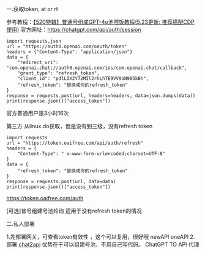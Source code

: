一.获取token, at or rt 

参考教程：[【520特辑】普通号组成GPT-4o池喂饭教程(5.23更新: 推荐搭配CDP使用)](https://linux.do/t/topic/94398)
官方网址：https://chatgpt.com/api/auth/session
```
import requests,json
url = "https://auth0.openai.com/oauth/token"
headers = {"Content-Type": "application/json"}
data = {
    "redirect_uri": "com.openai.chat://auth0.openai.com/ios/com.openai.chat/callback",
    "grant_type": "refresh_token",
    "client_id": "pdlLIX2Y72MIl2rhLhTE9VV9bN905kBh",
    "refresh_token": "替换成你的refresh_token"
}
response = requests.post(url, headers=headers, data=json.dumps(data))
print(response.json()["access_token"])
```
官方普通用户是3小时16次


第三方
从linux.do获取，但是没有到三级，没有refresh token
```
import requests
url = "https://token.oaifree.com/api/auth/refresh"
headers = {
    "Content-Type": " x-www-form-urlencoded;charset=UTF-8"
}
data = {
    "refresh_token": "替换成你的refresh_token"
}
response = requests.post(url, data=data)
print(response.json()["access_token"])
```
https://token.oaifree.com/auth

[可选]普号组建号池轮询
适用于没有refresh token的情况


二.私人部署

1.先部署网关，可查看token有效性  ，这个可以复用，很好哦
newAPI    oneAPI
2.部署
[chat2api](https://github.com/lanqian528/chat2api) 优势在于可以组建号池，不用自己写代码。 ChatGPT TO API 代理
